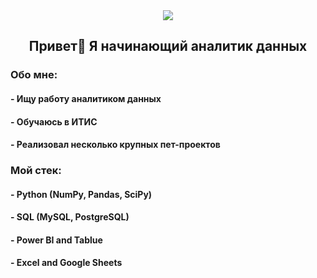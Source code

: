 <div align="center">
  <img src="https://i.gifer.com/4qo9.gif" align="center"/>
</div>

<h2 align="center">Привет👋 Я начинающий аналитик данных</h2>

<h3 align="left">Обо мне:</h3>
<h4 align="left">- Ищу работу аналитиком данных</h4>
<h4 align="left">- Обучаюсь в ИТИС</h4>
<h4 align="left">- Реализовал несколько крупных пет-проектов</h4>

<h3 align="left">Мой стек:</h3>

<div>
  <h4 align="left">- Python (NumPy, Pandas, SciPy)</h4>
  <h4 align="left">- SQL (MySQL, PostgreSQL)</h4>
  <h4 align="left">- Power BI and Tablue</h4>
  <h4 align="left">- Excel and Google Sheets</h4>
</div>
